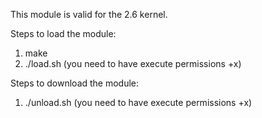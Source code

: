 This module is valid for the 2.6 kernel.

Steps to load the module:

1. make
2. ./load.sh (you need to have execute permissions +x)

Steps to download the module:

1. ./unload.sh (you need to have execute permissions +x)
